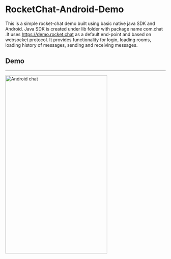 # RocketChat-Android-Demo

This is a simple rocket-chat demo built using basic native java SDK and Android. Java SDK is created under lib folder with package name com.chat .It uses https://demo.rocket.chat as a default end-point and based on websocket protocol. It provides functionality for login, loading rooms, loading history of messages, sending and receiving messages.

## Demo 
--------
<img src="https://github.com/sacOO7/RocketChat-Android-Demo/blob/master/demo.gif" align="center" alt="Android chat" width="320px" height="560px"/>

